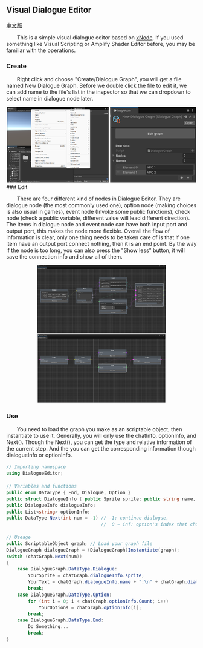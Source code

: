 ## Visual Dialogue Editor

[中文版](README_zh.md)

&emsp;&emsp;This is a simple visual dialogue editor based on [xNode](https://github.com/Siccity/xNode).  If you used something like Visual Scripting or Amplify Shader Editor before, you may be familiar with the operations.

### Create

&emsp;&emsp;Right click and choose "Create/Dialogue Graph", you will get a file named New Dialogue Graph. Before we double click the file to edit it, we can add name to the file's list in the inspector so that we can dropdown to select name in dialogue node later.

<center class="half">
<img src="image-20241030163037943.png" height = 200/>
<img src="image-20241030162836377.png" height = 200/>
</center>
### Edit

&emsp;&emsp;There are four different kind of nodes in Dialogue Editor. They are dialogue node (the most commonly used one), option node (making choices is also usual in games), event node (Invoke some public functions), check node (check a public variable, different value will lead different direction). The items in dialogue node and event node can have both input port and output port, this makes the node more flexible. Overall the flow of information is clear, only one thing needs to be taken care of is that if one item have an output port connect nothing, then it is an end point. By the way if the node is too long, you can also press the "Show less" button, it will save the connection info and show all of them.

<center class="half">
<img src="image-20241030163615430.png" height = 180/>
<img src="image-20241030164630060.png" height = 180/>
</center>

### Use

&emsp;&emsp;You need to load the graph you make as an scriptable object, then instantiate to use it. Generally, you will only use the chatInfo, optionInfo, and Next(). Though the Next(), you can get the type and relative information of the current step. And the you can get the corresponding information though dialogueInfo or optionInfo.

```C#
// Importing namespace
using DialogueEditor;

// Variables and functions
public enum DataType { End, Dialogue, Option }
public struct DialogueInfo { public Sprite sprite; public string name, context; }
public DialogueInfo dialogueInfo; 
public List<string> optionInfo;
public DataType Next(int num = -1) // -1: continue dialogue, 
                                   //  0 ~ inf: option's index that choiced

// Useage
public ScriptableObject graph; // Load your graph file
DialogueGraph dialogueGraph = (DialogueGraph)Instantiate(graph);
switch (chatGraph.Next(num))
{
    case DialogueGraph.DataType.Dialogue:
        YourSprite = chatGraph.dialogueInfo.sprite;
        YourText = chatGraph.dialogueInfo.name + ":\n" + chatGraph.dialogueInfo.context;
        break;
    case DialogueGraph.DataType.Option:
        for (int i = 0; i < chatGraph.optionInfo.Count; i++) 
            YourOptions = chatGraph.optionInfo[i];
        break;
    case DialogueGraph.DataType.End:
        Do Something...
        break;
}
```
